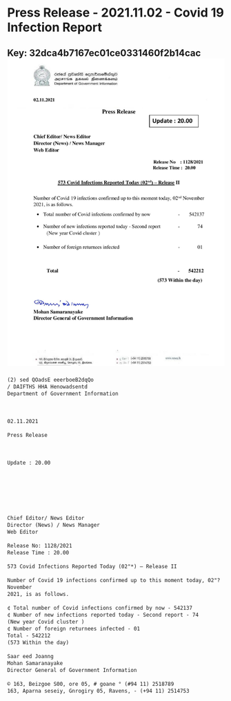 # Press Release - 2021.11.02 - Covid 19 Infection Report 
Key: 32dca4b7167ec01ce0331460f2b14cac 
![img](img/32dca4b7167ec01ce0331460f2b14cac.jpg)
---
```
(2) sed QOadsE eeerboeB2dqQo
/ DAIFTHS HHA Henowadsentd
Department of Government Information

 

02.11.2021

Press Release

 

Update : 20.00

 

 

 

Chief Editor/ News Editor
Director (News) / News Manager
Web Editor

Release No: 1128/2021
Release Time : 20.00

573 Covid Infections Reported Today (02"*) — Release II

Number of Covid 19 infections confirmed up to this moment today, 02"? November
2021, is as follows.

¢ Total number of Covid infections confirmed by now - 542137
¢ Number of new infections reported today - Second report - 74
(New year Covid cluster )
¢ Number of foreign returnees infected - 01
Total - 542212
(573 Within the day)

Saar eed Joanng
Mohan Samaranayake
Director General of Government Information

© 163, Beizgoe S00, ore 05, # goane ° (#94 11) 2518789
163, Aparna seseiy, Gnrogiry 05, Ravens, - (+94 11) 2514753

```
